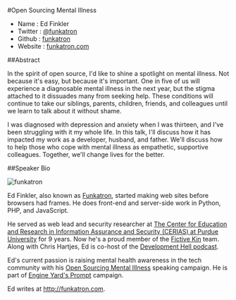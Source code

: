 #Open Sourcing Mental Illness

* Name      : Ed Finkler
* Twitter   : [@funkatron][]
* Github    : [funkatron][]
* Website   : [funkatron.com][]

##Abstract

In the spirit of open source, I'd like to shine a spotlight on mental illness. Not because it's easy, but because it's important. One in five of us will experience a diagnosable mental illness in the next year, but the stigma attached to it dissuades many from seeking help. These conditions will continue to take our siblings, parents, children, friends, and colleagues until we learn to talk about it without shame.

I was diagnosed with depression and anxiety when I was thirteen, and I've been struggling with it my whole life. In this talk, I'll discuss how it has impacted my work as a developer, husband, and father. We'll discuss how to help those who cope with mental illness as empathetic, supportive colleagues. Together, we'll change lives for the better.

##Speaker Bio

![funkatron](https://raw.github.com/cascadiajs/2013.cascadiajs.com/master/images/funkatron.png)

Ed Finkler, also known as [Funkatron][1], started making web sites before browsers had frames. He does front-end and server-side work in Python, PHP, and JavaScript.

He served as web lead and security researcher at [The Center for Education and Research in Information Assurance and Security (CERIAS) at Purdue University][2] for 9 years. Now he's a proud member of the [Fictive Kin][3] team. Along with Chris Hartjes, Ed is co-host of the [Development Hell podcast][4].

Ed's current passion is raising mental health awareness in the tech community with his [Open Sourcing Mental Illness][5] speaking campaign. He is part of [Engine Yard's Prompt][6] campaign.

Ed writes at <http://funkatron.com>.

 [1]: https://twitter.com/funkatron
 [2]: http://www.cerias.purdue.edu
 [3]: http://fictivekin.com
 [4]: http://devhell.info
 [5]: http://funkatron.com/osmi
 [6]: http://prompt.engineyard.com

[@funkatron]:http://twitter.com/funkatron
[funkatron]:http://github.com/funkatron
[funkatron.com]:http://funkatron.com

